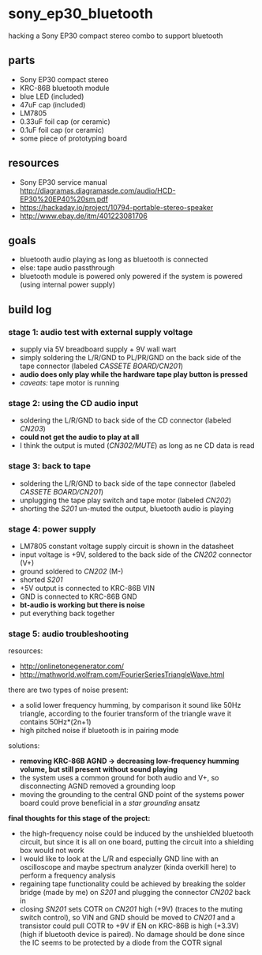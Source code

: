 # sony_ep30_bluetooth
hacking a Sony EP30 compact stereo combo to support bluetooth

## parts
* Sony EP30 compact stereo
* KRC-86B bluetooth module
* blue LED (included)
* 47uF cap (included)
* LM7805
* 0.33uF foil cap (or ceramic)
* 0.1uF foil cap (or ceramic)
* some piece of prototyping board

## resources
* Sony EP30 service manual http://diagramas.diagramasde.com/audio/HCD-EP30%20EP40%20sm.pdf
* https://hackaday.io/project/10794-portable-stereo-speaker
* http://www.ebay.de/itm/401223081706

## goals
* bluetooth audio playing as long as bluetooth is connected
* else: tape audio passthrough
* bluetooth module is powered only powered if the system is powered (using internal power supply)

## build log
### stage 1: audio test with external supply voltage
* supply via 5V breadboard supply + 9V wall wart
* simply soldering the L/R/GND to PL/PR/GND on the back side of the tape connector (labeled *CASSETE BOARD/CN201*)
* **audio does only play while the hardware tape play button is pressed**
* *caveats:* tape motor is running

### stage 2: using the CD audio input
* soldering the L/R/GND to back side of the CD connector (labeled *CN203*)
* **could not get the audio to play at all**
* I think the output is muted (*CN302/MUTE*) as long as ne CD data is read

### stage 3: back to tape
* soldering the L/R/GND to back side of the tape connector (labeled *CASSETE BOARD/CN201*)
* unplugging the tape play switch and tape motor (labeled *CN202*)
* shorting the *S201* un-muted the output, bluetooth audio is playing

### stage 4: power supply
* LM7805 constant voltage supply circuit is shown in the datasheet
* input voltage is +9V, soldered to the back side of the *CN202* connector (V+)
* ground soldered to *CN202* (M-)
* shorted *S201*
* +5V output is connected to KRC-86B VIN
* GND is connected to KRC-86B GND
* **bt-audio is working but there is noise**
* put everything back together

### stage 5: audio troubleshooting
resources:
* http://onlinetonegenerator.com/
* http://mathworld.wolfram.com/FourierSeriesTriangleWave.html

there are two types of noise present:
* a solid lower frequency humming, by comparison it sound like 50Hz triangle, according to the fourier transform of the triangle wave it contains 50Hz*(2n+1)
* high pitched noise if bluetooth is in pairing mode

solutions:
* **removing KRC-86B AGND -> decreasing low-frequency humming volume, but still present without sound playing**
* the system uses a common ground for both audio and V+, so disconnecting AGND removed a grounding loop
* moving the grounding to the central GND point of the systems power board could prove beneficial in a *star grounding* ansatz

**final thoughts for this stage of the project:**
* the high-frequency noise could be induced by the unshielded bluetooth circuit, but since it is all on one board, putting the circuit into a shielding box would not work
* I would like to look at the L/R and especially GND line with an oscilloscope and maybe spectrum analyzer (kinda overkill here) to perform a frequency analysis
* regaining tape functionality could be achieved by breaking the solder bridge (made by me) on *S201* and plugging the connector *CN202* back in
* closing *SN201* sets COTR on *CN201* high (+9V) (traces to the muting switch control), so VIN and GND should be moved to *CN201* and a transistor could pull COTR to +9V if EN on KRC-86B is high (+3.3V) (high if bluetooth device is paired). No damage should be done since the IC seems to be protected by a diode from the COTR signal
